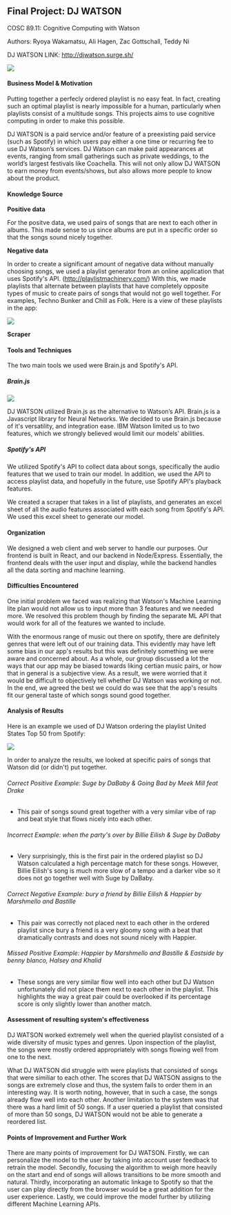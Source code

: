 ## Final Project: DJ WATSON

COSC 89.11: Cognitive Computing with Watson

Authors: Ryoya Wakamatsu, Ali Hagen, Zac Gottschall, Teddy Ni

DJ WATSON LINK: http://djwatson.surge.sh/

<img src="./watson.png">

#### Business Model & Motivation

Putting together a perfecly ordered playlist is no easy feat. In fact, creating such an optimal playlist is nearly impossible for a human, particularly when playlists consist of a multitude songs. This projects aims to use cognitive computing in order to make this possible.

DJ WATSON is a paid service and/or feature of a preexisting paid service (such as Spotify) in which users pay either a one time or recurring fee to use DJ Watson’s services. DJ Watson can make paid appearances at events, ranging from small gatherings such as private weddings, to the world’s largest festivals like Coachella. This will not only allow DJ WATSON to earn money from events/shows, but also allows more people to know about the product.

#### Knowledge Source

**Positive data**

For the positve data, we used pairs of songs that are next to each other in albums. This made sense to us since albums are put in a specific order so that the songs sound nicely together.

**Negative data**

In order to create a significant amount of negative data without manually choosing songs, we used a playlist generator from an online application that uses Spotify's API. (http://playlistmachinery.com/) With this, we made playlists that alternate between playlists that have completely opposite types of music to create pairs of songs that would not go well together. For examples, Techno Bunker and Chill as Folk. Here is a view of these playlists in the app:

<img src="./negativeplaylists.png">

**Scraper**


#### Tools and Techniques

The two main tools we used were Brain.js and Spotify's API.

##### Brain.js

<img src="./brain.png">

DJ WATSON utilized Brain.js as the alternative to Watson’s API. Brain.js is a Javascript library for Neural Networks.
We decided to use Brain.js because of it's versatility, and integration ease. IBM Watson limited us to two features,
which we strongly believed would limit our models' abilities.

##### Spotify's API

We utilized Spotify's API to collect data about songs, specifically the audio features that we used
to train our model. In addition, we used the API to access playlist data, and hopefully in the future,
use Spotify API's playback features.

We created a scraper that takes in a list of playlists, and generates an excel sheet
of all the audio features associated with each song from Spotify's API. We used this excel
sheet to generate our model.

#### Organization

We designed a web client and web server to handle our purposes. Our frontend is built in React, and our backend
in Node/Express. Essentially, the frontend deals with the user input and display, while the backend
handles all the data sorting and machine learning.

#### Difficulties Encountered

One initial problem we faced was realizing that Watson's Machine Learning lite plan would not allow us to input more than 3 features and we needed more. We resolved this problem though by finding the separate ML API that would work for all of the features we wanted to include.

With the enormous range of music out there on spotify, there are definitely genres that were left out of our training data. This evidently may have left some bias in our app's results but this was definitely something we were aware and concerned about. As a whole, our group discussed a lot the ways that our app may be biased towards liking certian music pairs, or how that in general is a subjective view. As a result, we were worried that it would be difficult to objectively tell whether DJ Watson was working or not. In the end, we agreed the best we could do was see that the app's results fit our general taste of which songs sound good together.


#### Analysis of Results

Here is an example we used of DJ Watson ordering the playlist United States Top 50 from Spotify:

<img src="./results_example.png">

In order to analyze the results, we looked at specific pairs of songs that Watson did (or didn't) put together.

###### Correct Positive Example: Suge by DaBaby & Going Bad by Meek Mill feat Drake

- This pair of songs sound great together with a very similar vibe of rap and beat style that flows nicely into each other.

###### Incorrect Example: when the party's over by Billie Eilish & Suge by DaBaby
- Very surprisingly, this is the first pair in the ordered playlist so DJ Watson calculated a high percentage match for these songs. However, Billie Eilish's song is much more slow of a tempo and a darker vibe so it does not go together well with Suge by DaBaby.


###### Correct Negative Example: bury a friend by Billie Eilish & Happier by Marshmello and Bastille
- This pair was correctly not placed next to each other in the ordered playlist since bury a friend is a very gloomy song with a beat that dramatically contrasts and does not sound nicely with Happier.


###### Missed Positive Example: Happier by Marshmello and Bastille & Eastside by benny blanco, Halsey and Khalid
- These songs are very similar flow well into each other but DJ Watson unfortunately did not place them next to each other in the playlist. This highlights the way a great pair could be overlooked if its percentage score is only slightly lower than another match.


#### Assessment of resulting system's effectiveness

DJ WATSON worked extremely well when the queried playlist consisted of a wide diversity of music types and genres. Upon inspection of the playlist, the songs were mostly ordered appropriately with songs flowing well from one to the next.

What DJ WATSON did struggle with were playlists that consisted of songs that were similiar to each other. The scores that DJ WATSON assigns to the songs are extremely close and thus, the system fails to order them in an interesting way. It is worth noting, however, that in such a case, the songs already flow well into each other. Another limitation to the system was that there was a hard limit of 50 songs. If a user queried a playlist that consisted of more than 50 songs, DJ WATSON would not be able to generate a reordered list.


#### Points of Improvement and Further Work

There are many points of improvement for DJ WATSON. Firstly, we can personalize the model to the user by taking into account user feedback to retrain the model. Secondly, focusing the algorithm to weigh more heavily on the start and end of songs will allows transitions to be more smooth and natural. Thirdly, incorporating an automatic linkage to Spotify so that the user can play directly from the browser would be a great addition for the user experience. Lastly, we could improve the model further by utilizing different Machine Learning APIs.
